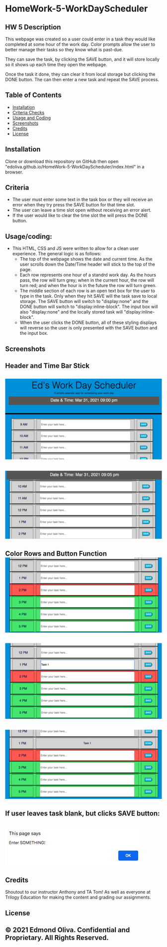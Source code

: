 # HomeWork-5-WorkDayScheduler
 
## HW 5 Description
This webpage was created so a user could enter in a task they would like completed at some hour of the work day. Color prompts allow the user to better manage their tasks so they know what is past-due. 

They can save the task, by clicking the SAVE button, and it will store locally so it shows up each time they open the webpage.

Once the task it done, they can clear it from local storage but clicking the DONE button. The can then enter a new task and repeat the SAVE process.  
 
## Table of Contents
- [Installation](#installation)
- [Criteria Checks](#criteria)
- [Usage and Coding](#Usage/coding)
- [Screenshots](#screenshots)
- [Credits](#credits)
- [License](#license)
## Installation
Clone or download this repository on GitHub then open "edoliva.github.io/HomeWork-5-WorkDayScheduler/index.html" in a browser.  
## Criteria
- The user must enter some text in the task box or they will receive an error when they try press the SAVE button for that time slot.
- The user can leave a time slot open without receiving an error alert.   
- If the user would like to clear the time slot the will press the DONE button. 
## Usage/coding:
- This HTML, CSS and JS were written to allow for a clean user experience. The general logic is as follows:
   - The top of the webpage shows the date and current time. As the user scrolls down the Date/Time header will stick to the top of the page.
   - Each row represents one hour of a standrd work day. As the hours pass, the row will turn grey; when in the current hour, the row will turn red; and when the hour is in the future the row will turn green. 
   - The middle section of each row is an open text box for the user to type in the task. Only when they hit SAVE will the task save to local storage. The SAVE button will switch to "display:none" and the DONE button will switch to "display:inline-block". The input box will also "display:none" and the locally stored task will "display:inline-block".
   - When the user clicks the DONE button, all of these styling displays will reverse so the user is only presented with the SAVE button and the input box.
 
## Screenshots

Header and Time Bar Stick
-
![Header](Assets/Images/Header.png)
-
![TimeBoxStick](Assets/Images/TimeBoxStick.png)
-
Color Rows and Button Function
![BlankInput](Assets/Images/BlankInput.png)
-
![TextInInput](Assets/Images/TextInInput.png)
-
![DoneButton](Assets/Images/DoneButton.png)
-
If user leaves task blank, but clicks SAVE button:
-
![NoTaskError](Assets/Images/NoTaskError.png)
-
 
## Credits
Shoutout to our instructor Anthony and TA Tom! As well as everyone at Trilogy Education for making the content and grading our assignments.
 
## License
© 2021 Edmond Oliva.
Confidential and Proprietary. All Rights Reserved.
---
